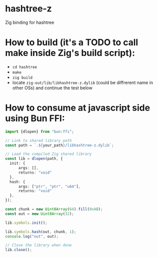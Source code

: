 # hashtree-z
Zig binding for hashtree

# How to build (it's a TODO to call make inside Zig's build script):
- `cd hashtree`
- `make`
- `zig build`
- locate `zig-out/lib/libhashtree-z.dylib` (could be diffrerent name in other OSs) and continue the test below

# How to consume at javascript side using Bun FFI:

```typescript
import {dlopen} from "bun:ffi";

// Link to shared library path
const path = `.${your_path}/libhashtree-z.dylib`;

// Load the compiled Zig shared library
const lib = dlopen(path, {
  init: {
      args: [],
      returns: "void"
  },
  hash: {
      args: ["ptr", "ptr", "u64"],
      returns: "void"
  },
});

const chunk = new Uint8Array(64).fill(0xAB);
const out = new Uint8Array(32);

lib.symbols.init();

lib.symbols.hash(out, chunk, 1);
console.log("out", out);

// Close the library when done
lib.close();
```